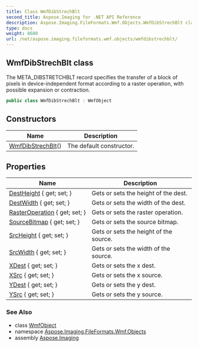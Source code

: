 ```yaml
---
title: Class WmfDibStrechBlt
second_title: Aspose.Imaging for .NET API Reference
description: Aspose.Imaging.FileFormats.Wmf.Objects.WmfDibStrechBlt class. The META_DIBSTRETCHBLT record specifies the transfer of a block of pixels in deviceindependent format according to a raster operation with possible expansion or contraction
type: docs
weight: 8680
url: /net/aspose.imaging.fileformats.wmf.objects/wmfdibstrechblt/
---
```

## WmfDibStrechBlt class

The META_DIBSTRETCHBLT record specifies the transfer of a block of pixels in device-independent format according to a raster operation, with possible expansion or contraction.

```csharp
public class WmfDibStrechBlt : WmfObject
```

## Constructors

| Name | Description |
| --- | --- |
| [WmfDibStrechBlt](wmfdibstrechblt/)() | The default constructor. |

## Properties

| Name | Description |
| --- | --- |
| [DestHeight](../../aspose.imaging.fileformats.wmf.objects/wmfdibstrechblt/destheight/) { get; set; } | Gets or sets the height of the dest. |
| [DestWidth](../../aspose.imaging.fileformats.wmf.objects/wmfdibstrechblt/destwidth/) { get; set; } | Gets or sets the width of the dest. |
| [RasterOperation](../../aspose.imaging.fileformats.wmf.objects/wmfdibstrechblt/rasteroperation/) { get; set; } | Gets or sets the raster operation. |
| [SourceBitmap](../../aspose.imaging.fileformats.wmf.objects/wmfdibstrechblt/sourcebitmap/) { get; set; } | Gets or sets the source bitmap. |
| [SrcHeight](../../aspose.imaging.fileformats.wmf.objects/wmfdibstrechblt/srcheight/) { get; set; } | Gets or sets the height of the source. |
| [SrcWidth](../../aspose.imaging.fileformats.wmf.objects/wmfdibstrechblt/srcwidth/) { get; set; } | Gets or sets the width of the source. |
| [XDest](../../aspose.imaging.fileformats.wmf.objects/wmfdibstrechblt/xdest/) { get; set; } | Gets or sets the x dest. |
| [XSrc](../../aspose.imaging.fileformats.wmf.objects/wmfdibstrechblt/xsrc/) { get; set; } | Gets or sets the x source. |
| [YDest](../../aspose.imaging.fileformats.wmf.objects/wmfdibstrechblt/ydest/) { get; set; } | Gets or sets the y dest. |
| [YSrc](../../aspose.imaging.fileformats.wmf.objects/wmfdibstrechblt/ysrc/) { get; set; } | Gets or sets the y source. |

### See Also

* class [WmfObject](../wmfobject/)
* namespace [Aspose.Imaging.FileFormats.Wmf.Objects](../../aspose.imaging.fileformats.wmf.objects/)
* assembly [Aspose.Imaging](../../)


